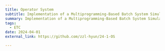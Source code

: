 ```yaml
---
title: Operator System
subtitle: Implementation of a Multiprogramming-Based Batch System Simulator
summary: Implementation of a Multiprogramming-Based Batch System Simulator
tags:
  - ETC
date: 2024-04-01
external_link: https://github.com/zzl-hyun/24-1-OS

---
```

